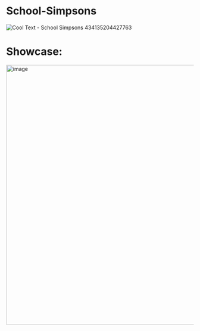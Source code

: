 # School-Simpsons

![Cool Text - School Simpsons 434135204427763](https://user-images.githubusercontent.com/119009502/233642850-d7e6b4c0-fb72-43e5-9daa-b07af2b20015.png)

# Showcase:


<img width="697" alt="image" src="https://user-images.githubusercontent.com/119009502/233642613-ef2ad714-d340-4c18-b99a-ce7f23c47c39.png">
